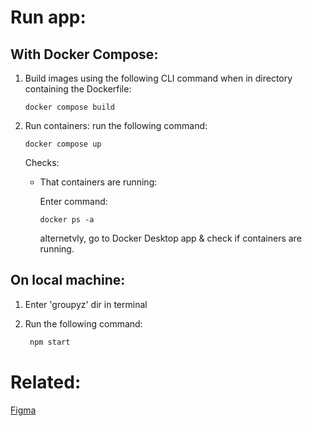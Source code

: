 # Run app:

## With Docker Compose:

1. Build images
   using the following CLI command when in directory containing the Dockerfile:

   ```
   docker compose build
   ```

2. Run containers:
   run the following command:

   ```
   docker compose up
   ```

   Checks:

   - That containers are running:

     Enter command:

     ```
     docker ps -a
     ```

     alternetvly, go to Docker Desktop app & check if containers are running.

## On local machine:

1. Enter 'groupyz' dir in terminal

2. Run the following command:
    ```bash
     npm start
    ```

# Related:

 [Figma](https://www.figma.com/file/ruvGu8XDLHK6gOhztOv8pY/Groupy?type=design&node-id=0-1)
